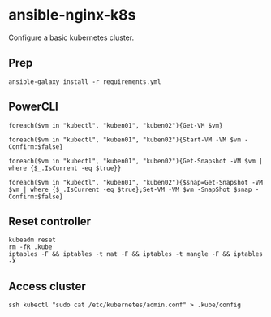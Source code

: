 # ansible-nginx-k8s

Configure a basic kubernetes cluster. 

## Prep
```
ansible-galaxy install -r requirements.yml
```

## PowerCLI

```foreach($vm in "kubectl", "kuben01", "kuben02"){Get-VM $vm}```

```foreach($vm in "kubectl", "kuben01", "kuben02"){Start-VM -VM $vm -Confirm:$false}```

```foreach($vm in "kubectl", "kuben01", "kuben02"){Get-Snapshot -VM $vm | where {$_.IsCurrent -eq $true}}```

```foreach($vm in "kubectl", "kuben01", "kuben02"){$snap=Get-Snapshot -VM $vm | where {$_.IsCurrent -eq $true};Set-VM -VM $vm -SnapShot $snap -Confirm:$false}```

## Reset controller
```
kubeadm reset
rm -fR .kube
iptables -F && iptables -t nat -F && iptables -t mangle -F && iptables -X
```

## Access cluster
```
ssh kubectl "sudo cat /etc/kubernetes/admin.conf" > .kube/config
```